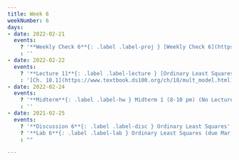 ```yaml
---
title: Week 6
weekNumber: 6
days:
- date: 2022-02-21
  events:
    ? '**Weekly Check 6**{: .label .label-proj } [Weekly Check 6](https://forms.gle/7YojMSXvaxgRnE1s8) (due Feb 28)'
    : ''
- date: 2022-02-22
  events:
    ? '**Lecture 11**{: .label .label-lecture } [Ordinary Least Squares (Multiple Linear Regression)](lecture/lec11)'
    : '[Ch. 18.1](https://www.textbook.ds100.org/ch/18/mult_model.html)'
- date: 2022-02-24
  events:
    ? '**Midterm**{: .label .label-hw } Midterm 1 (8-10 pm) (No Lecture)'
    : ''
- date: 2021-02-25
  events:
    ? '**Discussion 6**{: .label .label-disc } Ordinary Least Squares'
    ? '**Lab 6**{: .label .label-lab } Ordinary Least Squares (due Mar 1)'
    : ""

---
```


